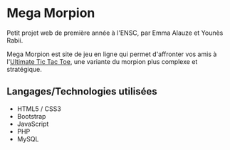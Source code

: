
# Mega Morpion
Petit projet web de première année à l'ENSC, par Emma Alauze et Younès Rabii.

Mega Morpion est site de jeu en ligne qui permet d'affronter vos amis à l'[Ultimate Tic Tac Toe](https://en.wikipedia.org/wiki/Ultimate_tic-tac-toe), une variante du morpion plus complexe et stratégique.

## Langages/Technologies utilisées

 - HTML5 / CSS3
 - Bootstrap
 - JavaScript
 - PHP
 - MySQL


